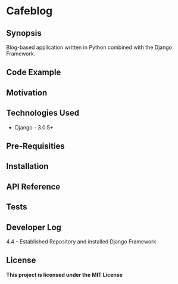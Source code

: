 # Cafeblog

## Synopsis
Blog-based application written in Python combined with the Django Framework.

## Code Example



## Motivation


## Technologies Used
* Django - 3.0.5+


## Pre-Requisities


## Installation



## API Reference


## Tests


## Developer Log
4.4 - Established Repository and installed Django Framework


## License

**This project is licensed under the MIT License**
